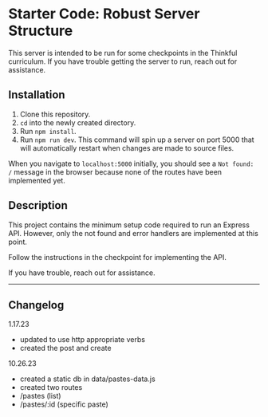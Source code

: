 # Starter Code: Robust Server Structure

This server is intended to be run for some checkpoints in the Thinkful curriculum. If you have trouble getting the server to run, reach out for assistance.

## Installation

1. Clone this repository.
1. `cd` into the newly created directory.
1. Run `npm install`.
1. Run `npm run dev`. This command will spin up a server on port 5000 that will automatically restart when changes are made to source files.

When you navigate to `localhost:5000` initially, you should see a `Not found: /` message in the browser because none of the routes have been implemented yet.

## Description

This project contains the minimum setup code required to run an Express API. However, only the not found and error handlers are implemented at this point.

Follow the instructions in the checkpoint for implementing the API.

If you have trouble, reach out for assistance.

----

## Changelog
1.17.23
- updated to use http appropriate verbs
- created the post and create

10.26.23
- created a static db in data/pastes-data.js
- created two routes
 - /pastes (list)
 - /pastes/:id (specific paste)
